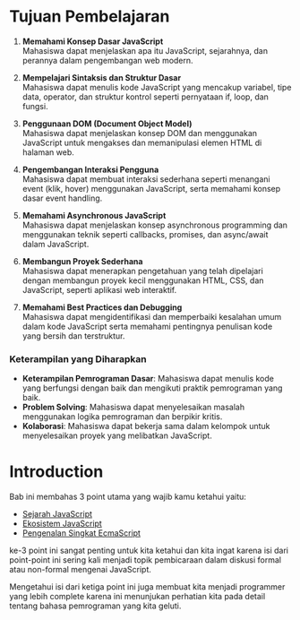 # Tujuan Pembelajaran

1. **Memahami Konsep Dasar JavaScript**  
   Mahasiswa dapat menjelaskan apa itu JavaScript, sejarahnya, dan perannya dalam pengembangan web modern.

2. **Mempelajari Sintaksis dan Struktur Dasar**  
   Mahasiswa dapat menulis kode JavaScript yang mencakup variabel, tipe data, operator, dan struktur kontrol seperti pernyataan if, loop, dan fungsi.

3. **Penggunaan DOM (Document Object Model)**  
   Mahasiswa dapat menjelaskan konsep DOM dan menggunakan JavaScript untuk mengakses dan memanipulasi elemen HTML di halaman web.

4. **Pengembangan Interaksi Pengguna**  
   Mahasiswa dapat membuat interaksi sederhana seperti menangani event (klik, hover) menggunakan JavaScript, serta memahami konsep dasar event handling.

5. **Memahami Asynchronous JavaScript**  
   Mahasiswa dapat menjelaskan konsep asynchronous programming dan menggunakan teknik seperti callbacks, promises, dan async/await dalam JavaScript.

6. **Membangun Proyek Sederhana**  
   Mahasiswa dapat menerapkan pengetahuan yang telah dipelajari dengan membangun proyek kecil menggunakan HTML, CSS, dan JavaScript, seperti aplikasi web interaktif.

7. **Memahami Best Practices dan Debugging**  
   Mahasiswa dapat mengidentifikasi dan memperbaiki kesalahan umum dalam kode JavaScript serta memahami pentingnya penulisan kode yang bersih dan terstruktur.

### Keterampilan yang Diharapkan

- **Keterampilan Pemrograman Dasar**: Mahasiswa dapat menulis kode yang berfungsi dengan baik dan mengikuti praktik pemrograman yang baik.
- **Problem Solving**: Mahasiswa dapat menyelesaikan masalah menggunakan logika pemrograman dan berpikir kritis.
- **Kolaborasi**: Mahasiswa dapat bekerja sama dalam kelompok untuk menyelesaikan proyek yang melibatkan JavaScript.

# Introduction

Bab ini membahas 3 point utama yang wajib kamu ketahui yaitu:

- [Sejarah JavaScript](https://github.com/Pemrograman-Berbasis-Web/modul-pbw.github.io/blob/main/4-Modul%20JavaScript/1-Introduction/01-Sejarah%20JavaScript.md)
- [Ekosistem JavaScript](https://github.com/Pemrograman-Berbasis-Web/modul-pbw.github.io/blob/main/4-Modul%20JavaScript/1-Introduction/02-Ekosistem%20JavaScript.md)
- [Pengenalan Singkat EcmaScript](https://github.com/Pemrograman-Berbasis-Web/modul-pbw.github.io/blob/main/4-Modul%20JavaScript/1-Introduction/03-Mengenal%20Ecmascript%20(ES).md)

ke-3 point ini sangat penting untuk kita ketahui dan kita ingat karena isi dari point-point ini sering kali menjadi topik pembicaraan dalam diskusi formal atau non-formal mengenai JavaScript. 

Mengetahui isi dari ketiga point ini juga membuat kita menjadi programmer yang lebih complete karena ini menunjukan perhatian kita pada detail tentang bahasa pemrograman yang kita geluti.
